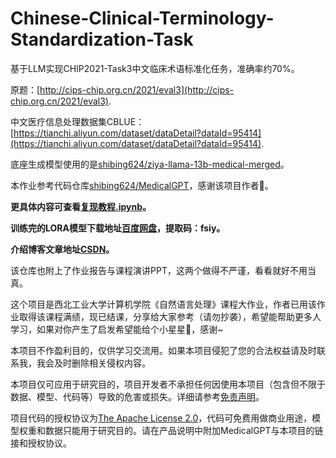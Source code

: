 # Chinese-Clinical-Terminology-Standardization-Task

基于LLM实现CHIP2021-Task3中文临床术语标准化任务，准确率约70%。

原题：[http://cips-chip.org.cn/2021/eval3](http://cips-chip.org.cn/2021/eval3).

中文医疗信息处理数据集CBLUE：[https://tianchi.aliyun.com/dataset/dataDetail?dataId=95414](https://tianchi.aliyun.com/dataset/dataDetail?dataId=95414).

底座生成模型使用的是[shibing624/ziya-llama-13b-medical-merged](https://huggingface.co/shibing624/ziya-llama-13b-medical-merged)。

本作业参考代码仓库[shibing624/MedicalGPT](https://github.com/shibing624/MedicalGPT/tree/main)，感谢该项目作者:rose:。

**更具体内容可查看[复现教程.ipynb](复现教程.ipynb)。**

**训练完的LORA模型下载地址[百度网盘](https://pan.baidu.com/s/1Y4xCbVls0ZC_J9qTHw6fUg)，提取码：fsiy。**

**介绍博客文章地址[CSDN](https://blog.csdn.net/Omigeq/article/details/134796880?spm=1001.2014.3001.5501)。**

该仓库也附上了作业报告与课程演讲PPT，这两个做得不严谨，看看就好不用当真。

这个项目是西北工业大学计算机学院《自然语言处理》课程大作业，作者已用该作业取得该课程满绩，现已结课，分享给大家参考（请勿抄袭），希望能帮助更多人学习，如果对你产生了启发希望能给个小星星:star2:，感谢~

本项目不作盈利目的，仅供学习交流用。如果本项目侵犯了您的合法权益请及时联系我，我会及时删除相关侵权内容。

本项目仅可应用于研究目的，项目开发者不承担任何因使用本项目（包含但不限于数据、模型、代码等）导致的危害或损失。详细请参考[免责声明](DISCLAIMER)。

项目代码的授权协议为[The Apache License 2.0](LICENSE)，代码可免费用做商业用途，模型权重和数据只能用于研究目的。请在产品说明中附加MedicalGPT与本项目的链接和授权协议。
